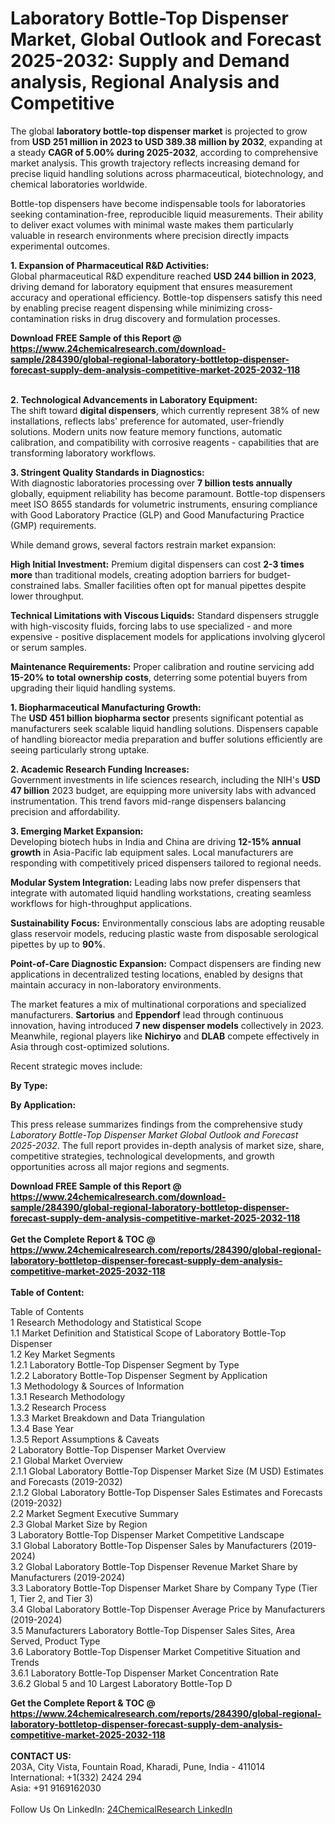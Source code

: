 <h1>Laboratory Bottle-Top Dispenser Market, Global Outlook and Forecast 2025-2032: Supply and Demand analysis, Regional Analysis and Competitive</h1><p>The global <strong>laboratory bottle-top dispenser market</strong> is projected to grow from <strong>USD 251 million in 2023 to USD 389.38 million by 2032</strong>, expanding at a steady <strong>CAGR of 5.00% during 2025-2032</strong>, according to comprehensive market analysis. This growth trajectory reflects increasing demand for precise liquid handling solutions across pharmaceutical, biotechnology, and chemical laboratories worldwide.</p><p>Bottle-top dispensers have become indispensable tools for laboratories seeking contamination-free, reproducible liquid measurements. Their ability to deliver exact volumes with minimal waste makes them particularly valuable in research environments where precision directly impacts experimental outcomes.</p><p><strong>1. Expansion of Pharmaceutical R&amp;D Activities:</strong><br>
Global pharmaceutical R&amp;D expenditure reached <strong>USD 244 billion in 2023</strong>, driving demand for laboratory equipment that ensures measurement accuracy and operational efficiency. Bottle-top dispensers satisfy this need by enabling precise reagent dispensing while minimizing cross-contamination risks in drug discovery and formulation processes.</p><div><b>Download FREE Sample of this Report @ 
            <a href="https://www.24chemicalresearch.com/download-sample/284390/global-regional-laboratory-bottletop-dispenser-forecast-supply-dem-analysis-competitive-market-2025-2032-118">
            https://www.24chemicalresearch.com/download-sample/284390/global-regional-laboratory-bottletop-dispenser-forecast-supply-dem-analysis-competitive-market-2025-2032-118</a></b></div><br><p><strong>2. Technological Advancements in Laboratory Equipment:</strong><br>
The shift toward <strong>digital dispensers</strong>, which currently represent 38% of new installations, reflects labs' preference for automated, user-friendly solutions. Modern units now feature memory functions, automatic calibration, and compatibility with corrosive reagents - capabilities that are transforming laboratory workflows.</p><p><strong>3. Stringent Quality Standards in Diagnostics:</strong><br>
With diagnostic laboratories processing over <strong>7 billion tests annually</strong> globally, equipment reliability has become paramount. Bottle-top dispensers meet ISO 8655 standards for volumetric instruments, ensuring compliance with Good Laboratory Practice (GLP) and Good Manufacturing Practice (GMP) requirements.</p><p>While demand grows, several factors restrain market expansion:</p><p><strong>High Initial Investment:</strong> Premium digital dispensers can cost <strong>2-3 times more</strong> than traditional models, creating adoption barriers for budget-constrained labs. Smaller facilities often opt for manual pipettes despite lower throughput.</p><p><strong>Technical Limitations with Viscous Liquids:</strong> Standard dispensers struggle with high-viscosity fluids, forcing labs to use specialized - and more expensive - positive displacement models for applications involving glycerol or serum samples.</p><p><strong>Maintenance Requirements:</strong> Proper calibration and routine servicing add <strong>15-20% to total ownership costs</strong>, deterring some potential buyers from upgrading their liquid handling systems.</p><p><strong>1. Biopharmaceutical Manufacturing Growth:</strong><br>
The <strong>USD 451 billion biopharma sector</strong> presents significant potential as manufacturers seek scalable liquid handling solutions. Dispensers capable of handling bioreactor media preparation and buffer solutions efficiently are seeing particularly strong uptake.</p><p><strong>2. Academic Research Funding Increases:</strong><br>
Government investments in life sciences research, including the NIH's <strong>USD 47 billion</strong> 2023 budget, are equipping more university labs with advanced instrumentation. This trend favors mid-range dispensers balancing precision and affordability.</p><p><strong>3. Emerging Market Expansion:</strong><br>
Developing biotech hubs in India and China are driving <strong>12-15% annual growth</strong> in Asia-Pacific lab equipment sales. Local manufacturers are responding with competitively priced dispensers tailored to regional needs.</p><p><strong>Modular System Integration:</strong> Leading labs now prefer dispensers that integrate with automated liquid handling workstations, creating seamless workflows for high-throughput applications.</p><p><strong>Sustainability Focus:</strong> Environmentally conscious labs are adopting reusable glass reservoir models, reducing plastic waste from disposable serological pipettes by up to <strong>90%</strong>.</p><p><strong>Point-of-Care Diagnostic Expansion:</strong> Compact dispensers are finding new applications in decentralized testing locations, enabled by designs that maintain accuracy in non-laboratory environments.</p><p>The market features a mix of multinational corporations and specialized manufacturers. <strong>Sartorius</strong> and <strong>Eppendorf</strong> lead through continuous innovation, having introduced <strong>7 new dispenser models</strong> collectively in 2023. Meanwhile, regional players like <strong>Nichiryo</strong> and <strong>DLAB</strong> compete effectively in Asia through cost-optimized solutions.</p><p>Recent strategic moves include:</p><p><strong>By Type:</strong></p><p><strong>By Application:</strong></p><p>This press release summarizes findings from the comprehensive study <em>Laboratory Bottle-Top Dispenser Market Global Outlook and Forecast 2025-2032</em>. The full report provides in-depth analysis of market size, share, competitive strategies, technological developments, and growth opportunities across all major regions and segments.</p><div><b>Download FREE Sample of this Report @ 
            <a href="https://www.24chemicalresearch.com/download-sample/284390/global-regional-laboratory-bottletop-dispenser-forecast-supply-dem-analysis-competitive-market-2025-2032-118">
            https://www.24chemicalresearch.com/download-sample/284390/global-regional-laboratory-bottletop-dispenser-forecast-supply-dem-analysis-competitive-market-2025-2032-118</a></b></div><br><div><b>Get the Complete Report & TOC @ 
            <a href="https://www.24chemicalresearch.com/reports/284390/global-regional-laboratory-bottletop-dispenser-forecast-supply-dem-analysis-competitive-market-2025-2032-118">
            https://www.24chemicalresearch.com/reports/284390/global-regional-laboratory-bottletop-dispenser-forecast-supply-dem-analysis-competitive-market-2025-2032-118</a></b></div><br>
            <b>Table of Content:</b><p>Table of Contents<br />
1 Research Methodology and Statistical Scope<br />
1.1 Market Definition and Statistical Scope of Laboratory Bottle-Top Dispenser<br />
1.2 Key Market Segments<br />
1.2.1 Laboratory Bottle-Top Dispenser Segment by Type<br />
1.2.2 Laboratory Bottle-Top Dispenser Segment by Application<br />
1.3 Methodology & Sources of Information<br />
1.3.1 Research Methodology<br />
1.3.2 Research Process<br />
1.3.3 Market Breakdown and Data Triangulation<br />
1.3.4 Base Year<br />
1.3.5 Report Assumptions & Caveats<br />
2 Laboratory Bottle-Top Dispenser Market Overview<br />
2.1 Global Market Overview<br />
2.1.1 Global Laboratory Bottle-Top Dispenser Market Size (M USD) Estimates and Forecasts (2019-2032)<br />
2.1.2 Global Laboratory Bottle-Top Dispenser Sales Estimates and Forecasts (2019-2032)<br />
2.2 Market Segment Executive Summary<br />
2.3 Global Market Size by Region<br />
3 Laboratory Bottle-Top Dispenser Market Competitive Landscape<br />
3.1 Global Laboratory Bottle-Top Dispenser Sales by Manufacturers (2019-2024)<br />
3.2 Global Laboratory Bottle-Top Dispenser Revenue Market Share by Manufacturers (2019-2024)<br />
3.3 Laboratory Bottle-Top Dispenser Market Share by Company Type (Tier 1, Tier 2, and Tier 3)<br />
3.4 Global Laboratory Bottle-Top Dispenser Average Price by Manufacturers (2019-2024)<br />
3.5 Manufacturers Laboratory Bottle-Top Dispenser Sales Sites, Area Served, Product Type<br />
3.6 Laboratory Bottle-Top Dispenser Market Competitive Situation and Trends<br />
3.6.1 Laboratory Bottle-Top Dispenser Market Concentration Rate<br />
3.6.2 Global 5 and 10 Largest Laboratory Bottle-Top D</p><div><b>Get the Complete Report & TOC @ 
            <a href="https://www.24chemicalresearch.com/reports/284390/global-regional-laboratory-bottletop-dispenser-forecast-supply-dem-analysis-competitive-market-2025-2032-118">
            https://www.24chemicalresearch.com/reports/284390/global-regional-laboratory-bottletop-dispenser-forecast-supply-dem-analysis-competitive-market-2025-2032-118</a></b></div><br><b>CONTACT US:</b><br>
            203A, City Vista, Fountain Road, Kharadi, Pune, India - 411014<br>
            International: +1(332) 2424 294<br>
            Asia: +91 9169162030 <br><br>
            Follow Us On LinkedIn: <a href="https://www.linkedin.com/company/24chemicalresearch/">24ChemicalResearch LinkedIn</a>